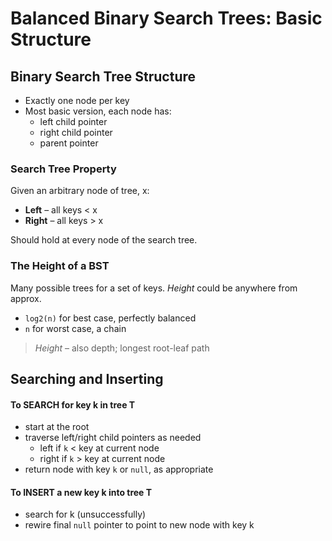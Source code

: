 # Balanced Binary Search Trees: Basic Structure

## Binary Search Tree Structure

* Exactly one node per key
* Most basic version, each node has:
  * left child pointer
  * right child pointer
  * parent pointer

### Search Tree Property

Given an arbitrary node of tree, x:

* **Left** &ndash; all keys < x
* **Right** &ndash; all keys > x

Should hold at every node of the search tree.

### The Height of a BST

Many possible trees for a set of keys. _Height_ could be anywhere from approx.

* `log2(n)` for best case, perfectly balanced
* `n` for worst case, a chain

> _Height_ &ndash; also depth; longest root-leaf path

## Searching and Inserting

#### To SEARCH for key k in tree T

* start at the root
* traverse left/right child pointers as needed
  * left if `k` < key at current node
  * right if `k` > key at current node
* return node with key `k` or `null`, as appropriate

#### To INSERT a new key k into tree T

* search for k (unsuccessfully)
* rewire final `null` pointer to point to new node with key k
